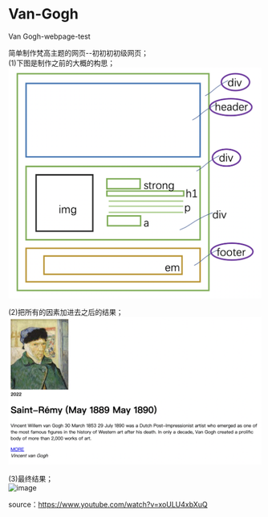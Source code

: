 # Van-Gogh
Van Gogh-webpage-test  
  
简单制作梵高主题的网页--初初初初级网页；  
(1)下图是制作之前的大概的构思；  
![image](https://github.com/jjjinnni/Van-Gogh/blob/main/result/zero.png)  
  
(2)把所有的因素加进去之后的结果；  
![image](https://github.com/jjjinnni/Van-Gogh/blob/main/result/first.png)  
  
(3)最终结果；  
![image](https://github.com/jjjinnni/Van-Gogh/blob/main/result/third.png)  
  
source：https://www.youtube.com/watch?v=xoULU4xbXuQ
